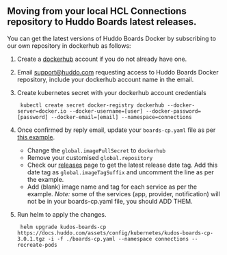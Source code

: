 ## Moving from your local HCL Connections repository to Huddo Boards latest releases.

You can get the latest versions of Huddo Boards Docker by subscribing to our own repository in dockerhub as follows:

1. Create a [dockerhub](https://hub.docker.com) account if you do not already have one.
1. Email [support@huddo.com](mailto:support@huddo.com) requesting access to Huddo Boards Docker repository, include your dockerhub account name in the email.
1. Create kubernetes secret with your dockerhub account credentials

        kubectl create secret docker-registry dockerhub --docker-server=docker.io --docker-username=[user] --docker-password=[password] --docker-email=[email] --namespace=connections

1. Once confirmed by reply email, update your `boards-cp.yaml` file as per [this example](/assets/config/kubernetes/boards-cp-dockerhub.yaml).

    - Change the `global.imagePullSecret` to `dockerhub`
    - Remove your customised `global.repository`
    - Check our [releases](https://docs.huddo.com/boards/cp/releases/) page to get the latest release date tag. Add this date tag as `global.imageTagSuffix` and uncomment the line as per the example.
    - Add (blank) image name and tag for each service as per the example. *Note:* some of the services (app, provider, notification) will not be in your boards-cp.yaml file, you should ADD THEM.

1. Run helm to apply the changes.

        helm upgrade kudos-boards-cp https://docs.huddo.com/assets/config/kubernetes/kudos-boards-cp-3.0.1.tgz -i -f ./boards-cp.yaml --namespace connections --recreate-pods

